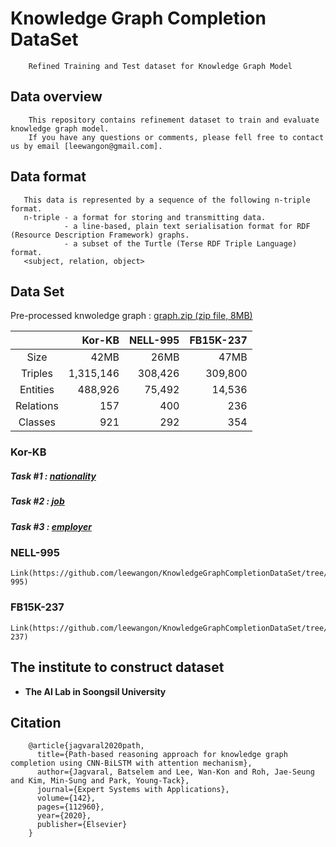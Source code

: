 # Knowledge Graph Completion DataSet
```
    Refined Training and Test dataset for Knowledge Graph Model
```
## Data overview
```
    This repository contains refinement dataset to train and evaluate knowledge graph model.
    If you have any questions or comments, please fell free to contact us by email [leewangon@gmail.com].
```

## Data format
```
   This data is represented by a sequence of the following n-triple format.
   n-triple - a format for storing and transmitting data. 
            - a line-based, plain text serialisation format for RDF (Resource Description Framework) graphs.
            - a subset of the Turtle (Terse RDF Triple Language) format.
   <subject, relation, object>
```
## Data Set
Pre-processed knwoledge graph : [graph.zip (zip file, 8MB)](https://github.com/leewangon/KnowledgeGraphCompletionDataSet/blob/master/DataSet/graph.zip)

||Kor-KB|NELL-995|FB15K-237|
|:-----------:|------------:|------------:|------------:|
|Size|42MB|26MB|47MB|
|Triples|1,315,146|308,426|309,800|
|Entities|488,926|75,492|14,536|
|Relations|157|400|236|
|Classes|921|292|354|

### Kor-KB
##### Task #1 : [nationality](https://github.com/leewangon/KnowledgeGraphCompletionDataSet/tree/master/DataSet/nationality)
##### Task #2 : [job](https://github.com/leewangon/KnowledgeGraphCompletionDataSet/tree/master/DataSet/job)
##### Task #3 : [employer]()

### NELL-995
    Link(https://github.com/leewangon/KnowledgeGraphCompletionDataSet/tree/master/DataSet/NELL-995)
### FB15K-237
    Link(https://github.com/leewangon/KnowledgeGraphCompletionDataSet/tree/master/DataSet/FB15K-237)

## The institute to construct dataset
* __The AI Lab in Soongsil University__

## Citation
```
    @article{jagvaral2020path,
      title={Path-based reasoning approach for knowledge graph completion using CNN-BiLSTM with attention mechanism},
      author={Jagvaral, Batselem and Lee, Wan-Kon and Roh, Jae-Seung and Kim, Min-Sung and Park, Young-Tack},
      journal={Expert Systems with Applications},
      volume={142},
      pages={112960},
      year={2020},
      publisher={Elsevier}
    }
```
